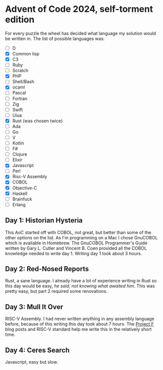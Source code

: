 # Advent of Code 2024, self-torment edition

For every puzzle the wheel has decided what language my solution
would be written in. The list of possible languages was: 

- [ ] D
- [x] Common lisp
- [x] C3
- [ ] Ruby
- [ ] Scratch
- [x] PHP
- [ ] Shell/Bash
- [x] ocaml
- [ ] Pascal
- [ ] Fortran
- [ ] Zig
- [ ] Swift
- [ ] Uiua
- [x] Rust (was chosen twice)
- [ ] Ada
- [ ] Go
- [ ] V
- [ ] Kotlin
- [ ] F#
- [ ] Clojure
- [ ] Elixir
- [x] Javascript
- [ ] Perl
- [x] Risc-V Assembly
- [x] COBOL
- [x] Objective-C
- [x] Haskell
- [ ] Brainfuck
- [ ] Erlang

## Day 1: Historian Hysteria

This AoC started off with COBOL, not great, but better than some of the other options
on the list. As I'm programming on a Mac I chose GnuCOBOL which is available in Homebrew.
The GnuCOBOL Programmer's Guide written by Gary L. Cutler and Vincent B. Coen provided all
the COBOL knowledge needed to write day 1. Writing day 1 took about 3 hours.

## Day 2: Red-Nosed Reports

Rust, a sane language. I already have a lot of experience writing in Rust so this day
would be easy, *he said, not knowing what awaited him*. This was pretty easy, but
part 2 required some renovations.

## Day 3: Mull It Over

RISC-V Assembly. I had never written anything in any assembly language before, because of this
writing this day took about 7 hours. The [Project F](https://projectf.io) blog posts and RISC-V
standard help me write this in the relatively short time.

## Day 4: Ceres Search

Javascript, easy but slow.

